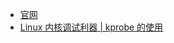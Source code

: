 
- [官网](https://www.kernel.org/doc/html/latest/trace/kprobes.html)
- [Linux 内核调试利器 | kprobe 的使用](https://mp.weixin.qq.com/s?__biz=MzA3NzYzODg1OA==&mid=2648465141&idx=1&sn=7237057904f35660a234fc846b7e756e&chksm=87660350b0118a461dfe6ea56ab9e9cb65e65e03a9f549359c87dc1cec1c1348117ce67ac17f&scene=132#wechat_redirect)